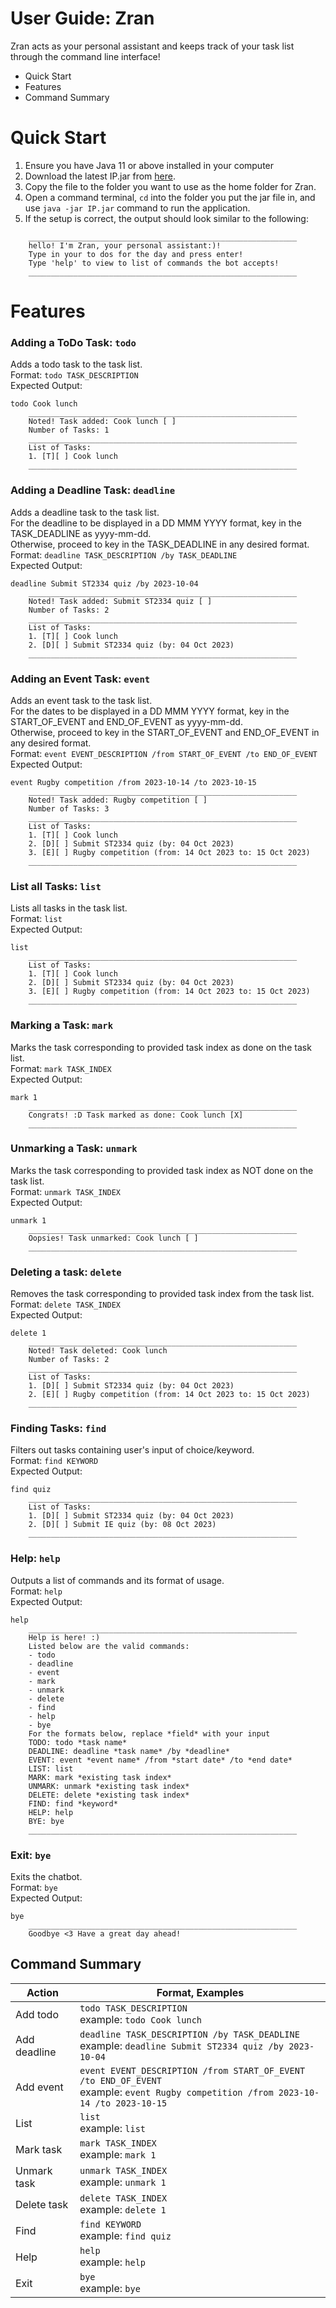# User Guide: Zran
Zran acts as your personal assistant and keeps track of your task list through the command line interface!
* Quick Start
* Features
* Command Summary

# Quick Start
1. Ensure you have Java 11 or above installed in your computer
2. Download the latest IP.jar from [here](https://github.com/NaychiMin/ip/releases).
3. Copy the file to the folder you want to use as the home folder for Zran.
4. Open a command terminal, `cd` into the folder you put the jar file in, and use `java -jar IP.jar` command to run the application.
5. If the setup is correct, the output should look similar to the following: 
```
    ____________________________________________________________
    hello! I'm Zran, your personal assistant:)!
    Type in your to dos for the day and press enter!
    Type 'help' to view to list of commands the bot accepts!
    ____________________________________________________________
```

# Features
### Adding a ToDo Task: `todo`

Adds a todo task to the task list. </br>
Format: `todo TASK_DESCRIPTION` </br>
Expected Output:
```
todo Cook lunch
    ____________________________________________________________
    Noted! Task added: Cook lunch [ ]
    Number of Tasks: 1
    ____________________________________________________________
    List of Tasks:
    1. [T][ ] Cook lunch
    ____________________________________________________________
```

### Adding a Deadline Task: `deadline`

Adds a deadline task to the task list. </br>
For the deadline to be displayed in a DD MMM YYYY format, key in the TASK_DEADLINE as yyyy-mm-dd. </br>
Otherwise, proceed to key in the TASK_DEADLINE in any desired format.</br>
Format: `deadline TASK_DESCRIPTION /by TASK_DEADLINE` </br>
Expected Output:
```
deadline Submit ST2334 quiz /by 2023-10-04
    ____________________________________________________________
    Noted! Task added: Submit ST2334 quiz [ ]
    Number of Tasks: 2
    ____________________________________________________________
    List of Tasks:
    1. [T][ ] Cook lunch
    2. [D][ ] Submit ST2334 quiz (by: 04 Oct 2023)
    ____________________________________________________________
```

### Adding an Event Task: `event`

Adds an event task to the task list. </br>
For the dates to be displayed in a DD MMM YYYY format, key in the START_OF_EVENT and END_OF_EVENT as yyyy-mm-dd. </br>
Otherwise, proceed to key in the START_OF_EVENT and END_OF_EVENT in any desired format. </br>
Format: `event EVENT_DESCRIPTION /from START_OF_EVENT /to END_OF_EVENT` </br>
Expected Output:
```
event Rugby competition /from 2023-10-14 /to 2023-10-15
    ____________________________________________________________
    Noted! Task added: Rugby competition [ ]
    Number of Tasks: 3
    ____________________________________________________________
    List of Tasks:
    1. [T][ ] Cook lunch
    2. [D][ ] Submit ST2334 quiz (by: 04 Oct 2023)
    3. [E][ ] Rugby competition (from: 14 Oct 2023 to: 15 Oct 2023)
    ____________________________________________________________
```

### List all Tasks: `list`

Lists all tasks in the task list. </br>
Format: `list` </br>
Expected Output:
```
list
    ____________________________________________________________
    List of Tasks:
    1. [T][ ] Cook lunch
    2. [D][ ] Submit ST2334 quiz (by: 04 Oct 2023)
    3. [E][ ] Rugby competition (from: 14 Oct 2023 to: 15 Oct 2023)
    ____________________________________________________________
```

### Marking a Task: `mark`

Marks the task corresponding to provided task index as done on the task list.</br>
Format: `mark TASK_INDEX` </br>
Expected Output:
```
mark 1
    ____________________________________________________________
    Congrats! :D Task marked as done: Cook lunch [X]
    ____________________________________________________________
```

### Unmarking a Task: `unmark`

Marks the task corresponding to provided task index as NOT done on the task list. </br>
Format: `unmark TASK_INDEX` </br>
Expected Output:
```
unmark 1
    ____________________________________________________________
    Oopsies! Task unmarked: Cook lunch [ ]
    ____________________________________________________________
```

### Deleting a task: `delete`

Removes the task corresponding to provided task index from the task list. </br>
Format: `delete TASK_INDEX` </br>
Expected Output:
```
delete 1
    ____________________________________________________________
    Noted! Task deleted: Cook lunch
    Number of Tasks: 2
    ____________________________________________________________
    List of Tasks:
    1. [D][ ] Submit ST2334 quiz (by: 04 Oct 2023)
    2. [E][ ] Rugby competition (from: 14 Oct 2023 to: 15 Oct 2023)
    ____________________________________________________________
```

### Finding Tasks: `find`

Filters out tasks containing user's input of choice/keyword. </br>
Format: `find KEYWORD` </br>
Expected Output:
```
find quiz
    ____________________________________________________________
    List of Tasks:
    1. [D][ ] Submit ST2334 quiz (by: 04 Oct 2023)
    2. [D][ ] Submit IE quiz (by: 08 Oct 2023)
    ____________________________________________________________
```

### Help: `help`

Outputs a list of commands and its format of usage. </br>
Format: `help` </br>
Expected Output:
```
help
    ____________________________________________________________
    Help is here! :) 
    Listed below are the valid commands: 
    - todo 
    - deadline 
    - event 
    - mark 
    - unmark 
    - delete 
    - find 
    - help 
    - bye 
    For the formats below, replace *field* with your input 
    TODO: todo *task name* 
    DEADLINE: deadline *task name* /by *deadline* 
    EVENT: event *event name* /from *start date* /to *end date* 
    LIST: list
    MARK: mark *existing task index* 
    UNMARK: unmark *existing task index* 
    DELETE: delete *existing task index* 
    FIND: find *keyword*
    HELP: help
    BYE: bye
    ____________________________________________________________
```

### Exit: `bye`

Exits the chatbot. </br>
Format: `bye` </br>
Expected Output:
```
bye
    ____________________________________________________________
    Goodbye <3 Have a great day ahead!
```

## Command Summary
| Action       | Format, Examples                                                                                                                        |
|--------------|-----------------------------------------------------------------------------------------------------------------------------------------|
| Add todo     | `todo TASK_DESCRIPTION`  <br/>example: `todo Cook lunch`                                                                                |
| Add deadline | `deadline TASK_DESCRIPTION /by TASK_DEADLINE`  <br/>example: `deadline Submit ST2334 quiz /by 2023-10-04`                               |
| Add event    | `event EVENT_DESCRIPTION /from START_OF_EVENT /to END_OF_EVENT` <br/>example: `event Rugby competition /from 2023-10-14 /to 2023-10-15` |
| List         | `list`               <br/>example: `list`                                                                                               |
| Mark task    | `mark TASK_INDEX`    <br/>example: `mark 1`                                                                                             |
| Unmark task  | `unmark TASK_INDEX`  <br/>example: `unmark 1`                                                                                           |
| Delete task  | `delete TASK_INDEX`  <br/>example: `delete 1`                                                                                           |
| Find         | `find KEYWORD`       <br/>example: `find quiz`                                                                                          |
| Help         | `help`               <br/>example: `help`                                                                                               |
| Exit         | `bye`                <br/>example: `bye`                                                                                                |

